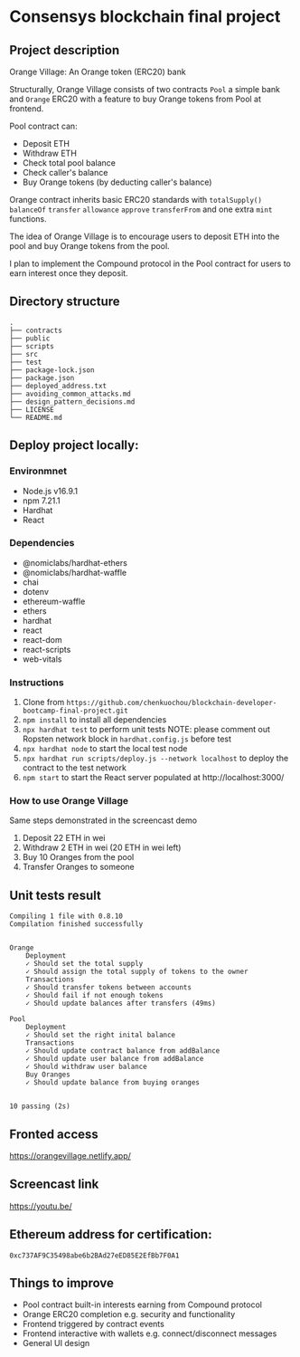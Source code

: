 # Consensys blockchain final project

## Project description

Orange Village: An Orange token (ERC20) bank

Structurally, Orange Village consists of two contracts `Pool` a simple bank and `Orange` ERC20 with a feature to buy Orange tokens from Pool at frontend.

Pool contract can:

- Deposit ETH
- Withdraw ETH
- Check total pool balance
- Check caller's balance
- Buy Orange tokens (by deducting caller's balance)

Orange contract inherits basic ERC20 standards with `totalSupply()` `balanceOf` `transfer` `allowance` `approve` `transferFrom` and one extra `mint` functions.

The idea of Orange Village is to encourage users to deposit ETH into the pool and buy Orange tokens from the pool.

I plan to implement the Compound protocol in the Pool contract for users to earn interest once they deposit.

## Directory structure

    .
    ├── contracts
    ├── public
    ├── scripts
    ├── src
    ├── test
    ├── package-lock.json
    ├── package.json
    ├── deployed_address.txt
    ├── avoiding_common_attacks.md
    ├── design_pattern_decisions.md
    ├── LICENSE
    └── README.md

## Deploy project locally:

### Environmnet

- Node.js v16.9.1
- npm 7.21.1
- Hardhat
- React

### Dependencies

- @nomiclabs/hardhat-ethers
- @nomiclabs/hardhat-waffle
- chai
- dotenv
- ethereum-waffle
- ethers
- hardhat
- react
- react-dom
- react-scripts
- web-vitals

### Instructions

1. Clone from `https://github.com/chenkuochou/blockchain-developer-bootcamp-final-project.git`
2. `npm install` to install all dependencies
3. `npx hardhat test` to perform unit tests NOTE: please comment out Ropsten network block in `hardhat.config.js` before test
4. `npx hardhat node` to start the local test node
5. `npx hardhat run scripts/deploy.js --network localhost` to deploy the contract to the test network
6. `npm start` to start the React server populated at http://localhost:3000/

### How to use Orange Village

Same steps demonstrated in the screencast demo

1. Deposit 22 ETH in wei
2. Withdraw 2 ETH in wei (20 ETH in wei left)
3. Buy 10 Oranges from the pool
4. Transfer Oranges to someone

## Unit tests result

    Compiling 1 file with 0.8.10
    Compilation finished successfully


    Orange
        Deployment
        ✓ Should set the total supply
        ✓ Should assign the total supply of tokens to the owner
        Transactions
        ✓ Should transfer tokens between accounts
        ✓ Should fail if not enough tokens
        ✓ Should update balances after transfers (49ms)

    Pool
        Deployment
        ✓ Should set the right inital balance
        Transactions
        ✓ Should update contract balance from addBalance
        ✓ Should update user balance from addBalance
        ✓ Should withdraw user balance
        Buy Oranges
        ✓ Should update balance from buying oranges


    10 passing (2s)

## Fronted access

https://orangevillage.netlify.app/

## Screencast link

https://youtu.be/

## Ethereum address for certification:

`0xc737AF9C35498abe6b2BAd27eED85E2EfBb7F0A1`

## Things to improve

- Pool contract built-in interests earning from Compound protocol
- Orange ERC20 completion e.g. security and functionality
- Frontend triggered by contract events
- Frontend interactive with wallets e.g. connect/disconnect messages
- General UI design
